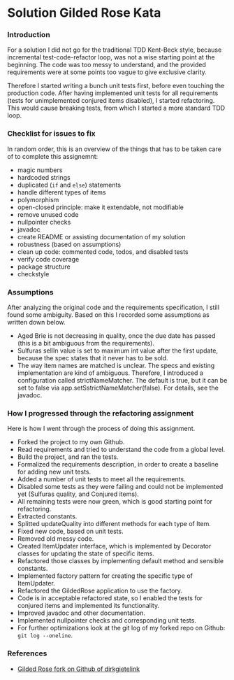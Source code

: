 # Solution Gilded Rose Kata

### Introduction

For a solution I did not go for the traditional TDD Kent-Beck style, because incremental test-code-refactor loop, was 
not a wise starting point at the beginning. The code was too messy to understand, and the provided requirements were at 
some points too vague to give exclusive clarity.

Therefore I started writing a bunch unit tests first, before even touching the production code. After having implemented 
unit tests for all requirements (tests for unimplemented conjured items disabled), I started refactoring. This would 
cause breaking tests, from which I started a more standard TDD loop.

### Checklist for issues to fix

In random order, this is an overview of the things that has to be taken care of to complete this assignemnt:
* magic numbers
* hardcoded strings
* duplicated (`if` and `else`) statements
* handle different types of items
* polymorphism
* open-closed principle: make it extendable, not modifiable
* remove unused code
* nullpointer checks
* javadoc
* create README or assisting documentation of my solution
* robustness (based on assumptions)
* clean up code: commented code, todos, and disabled tests
* verify code coverage
* package structure
* checkstyle

### Assumptions

After analyzing the original code and the requirements specification, I still found some ambiguity. Based on this I
recorded some assumptions as written down below.

* Aged Brie is not decreasing in quality, once the due date has passed (this is a bit ambiguous from the requirements).
* Sulfuras sellIn value is set to maximum int value after the first update, because the spec states that it never has to be sold. 
* The way item names are matched is unclear. The specs and existing implementation are kind of ambiguous. 
Therefore, I introduced a configuration called strictNameMatcher. 
The default is true, but it can be set to false via app.setSstrictNameMatcher(false). For details, see the javadoc.

### How I progressed through the refactoring assignment

Here is how I went through the process of doing this assignment.

* Forked the project to my own Github.
* Read  requirements and tried to understand the code from a global level.
* Build the project, and ran the tests.
* Formalized the requirements description, in order to create a baseline for adding new unit tests.
* Added a number of unit tests to meet all the requirements. 
* Disabled some tests as they were failing and could not be implemented yet (Sulfuras quality, and Conjured items).
* All remaining tests were now green, which is good starting point for refactoring.
* Extracted constants.
* Splitted updateQuality into different methods for each type of Item.
* Fixed new code, based on unit tests.
* Removed old messy code.
* Created ItemUpdater interface, which is implemented by Decorator classes for updating the state of specific items.
* Refactored those classes by implementing default method and sensible constants.
* Implemented factory pattern for creating the specific type of ItemUpdater.
* Refactored the GildedRose application to use the factory. 
* Code is in acceptable refactored state, so I enabled the tests for conjured items and implemented its functionality.
* Improved javadoc and other documentation.
* Implemented nullpointer checks and corresponding unit tests.
* For further optimizations look at the git log of my forked repo on Github: `git log --oneline`.

### References

* [Gilded Rose fork on Github of dirkgietelink](https://github.com/dirkgietelink/GildedRose-Refactoring-Kata)